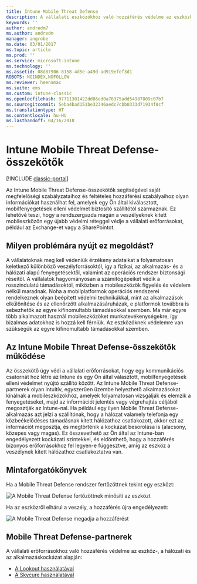 ```yaml
---
title: Intune Mobile Threat Defense
description: A vállalati eszközökhöz való hozzáférés védelme az eszközkockázat alapján.
keywords: ''
author: andredm7
ms.author: andredm
manager: angrobe
ms.date: 03/01/2017
ms.topic: article
ms.prod: ''
ms.service: microsoft-intune
ms.technology: ''
ms.assetid: 08d87906-8158-4d5e-a49d-ad919efef3d1
ROBOTS: NOINDEX,NOFOLLOW
ms.reviewer: heenamac
ms.suite: ems
ms.custom: intune-classic
ms.openlocfilehash: 97711301422dd86ed0a76375add54987809c07b7
ms.sourcegitcommit: 5eba4bad151be32346aedc7cbb0333d71934f8cf
ms.translationtype: HT
ms.contentlocale: hu-HU
ms.lasthandoff: 04/16/2018
---
```

# <a name="intune-mobile-threat-defense-connectors"></a>Intune Mobile Threat Defense-összekötők

[!INCLUDE [classic-portal](../includes/classic-portal.md)]

Az Intune Mobile Threat Defense-összekötők segítségével saját megfelelőségi szabályzataihoz és feltételes hozzáférési szabályaihoz olyan információkat használhat fel, amelyek egy Ön által kiválasztott, mobilfenyegetések elleni védelmet biztosító szállítótól származnak. Ez lehetővé teszi, hogy a rendszergazda magán a veszélyeknek kitett mobileszközön egy újabb védelmi réteggel védje a vállalati erőforrásokat, például az Exchange-et vagy a SharePointot.

## <a name="what-problem-does-this-solve"></a>Milyen problémára nyújt ez megoldást?

A vállalatoknak meg kell védeniük érzékeny adataikat a folyamatosan keletkező különböző veszélyforrásoktól, így a fizikai, az alkalmazás- és a hálózati alapú fenyegetésektől, valamint az operációs rendszer biztonsági réseitől.
A vállalatok hagyományosan a számítógépeiket védik a rosszindulatú támadásoktól, miközben a mobileszközök figyelés és védelem nélkül maradnak. Noha a mobilplatformok operációs rendszerei rendelkeznek olyan beépített védelmi technikákkal, mint az alkalmazások elkülönítése és az ellenőrzött alkalmazásáruházak, e platformok továbbra is sebezhetők az egyre kifinomultabb támadásokkal szemben. Ma már egyre több alkalmazott használ mobileszközöket munkatevékenységekre, így bizalmas adatokhoz is hozzá kell férniük. Az eszközöknek védelemre van szükségük az egyre kifinomultabb támadásokkal szemben.

## <a name="how-the-intune-mobile-threat-defense-connectors-work"></a>Az Intune Mobile Threat Defense-összekötők működése

Az összekötő úgy védi a vállalati erőforrásokat, hogy egy kommunikációs csatornát hoz létre az Intune és egy Ön által választott, mobilfenyegetések elleni védelmet nyújtó szállító között. Az Intune Mobile Threat Defense-partnerek olyan intuitív, egyszerűen üzembe helyezhető alkalmazásokat kínálnak a mobileszközökhöz, amelyek folyamatosan vizsgálják és elemzik a fenyegetéseket, majd az információt jelentés vagy végrehajtás céljából megosztják az Intune-nal. Ha például egy ilyen Mobile Threat Defense-alkalmazás azt jelzi a szállítónak, hogy a hálózat valamely telefonja egy közbeékelődéses támadásnak kitett hálózathoz csatlakozott, akkor ezt az információt megosztja, és megtörténik a kockázat besorolása is (alacsony, közepes vagy magas). Ez összevethető az Ön által az Intune-ban engedélyezett kockázati szintekkel, és eldönthető, hogy a hozzáférés bizonyos erőforrásokhoz fel legyen-e függesztve, amíg az eszköz a veszélynek kitett hálózathoz csatlakoztatva van.

## <a name="sample-scenarios"></a>Mintaforgatókönyvek

Ha a Mobile Threat Defense rendszer fertőzöttnek tekint egy eszközt:

![A Mobile Threat Defense fertőzöttnek minősíti az eszközt](../media/mtp/MTD-image-1.png)

Ha az eszközről elhárul a veszély, a hozzáférés újra engedélyezett:

![A Mobile Threat Defense megadja a hozzáférést](../media/mtp/MTD-image-2.png)

## <a name="mobile-threat-defense-partners"></a>Mobile Threat Defense-partnerek

A vállalati erőforrásokhoz való hozzáférés védelme az eszköz-, a hálózati és az alkalmazáskockázat alapján:

- [A Lookout használatával](/intune-classic/deploy-use/lookout-mobile-threat-defense-connector)
- [A Skycure használatával](/intune-classic/deploy-use/skycure-mobile-threat-defense-connector)
